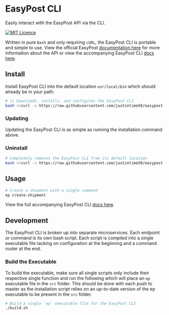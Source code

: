 # EasyPost CLI

Easily interact with the EasyPost API via the CLI.

[![MIT Licence](https://badges.frapsoft.com/os/mit/mit.svg?v=103)](https://opensource.org/licenses/mit-license.php)

Written in pure `Bash` and only requiring `cURL`, the EasyPost CLI is portable and simple to use. View the official EasyPost [documentation here](https://www.easypost.com/docs/api) for more information about the API or view the accompanying EasyPost CLI [docs here](/docs/DOCS.md).

## Install

Install EasyPost CLI into the default location `usr/local/bin` which should already be in your path:

```bash
# 1) Downloads, installs, and configures the EasyPost CLI
bash <(curl -s https://raw.githubusercontent.com/justintime50/easypost-cli/master/install.sh)
```

### Updating

Updating the EasyPost CLI is as simple as running the installation command above.

### Uninstall

```bash
# Completely removes the EasyPost CLI from its default location
bash <(curl -s https://raw.githubusercontent.com/justintime50/easypost-cli/master/uninstall.sh)
```

## Usage

```bash
# Create a shipment with a single command
ep create-shipment
```

View the full accompanying EasyPost CLI [docs here](/docs/DOCS.md).

## Development

The EasyPost CLI is broken up into separate microservices. Each endpoint or command is its own bash script. Each script is compiled into a single executable file tacking on configuration at the beginning and a command router at the end.

### Build the Executable

To build the executable, make sure all single scripts only include their respective single function and run the following which will place an `ep` executable file in the `src` folder. This should be done with each push to master as the installation script relies on an up-to-date version of the ep executable to be present in the `src` folder.

```bash
# Build a single `ep` executable file for the EasyPost CLI
./build.sh
```
